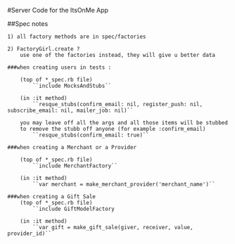 #Server Code for the ItsOnMe App


##Spec notes

	1) all factory methods are in spec/factories

	2) FactoryGirl.create ?
		use one of the factories instead, they will give u better data

	###when creating users in tests :

		(top of *_spec.rb file)
			``include MocksAndStubs``

		(in :it method)
			``resque_stubs(confirm_email: nil, register_push: nil, subscribe_email: nil, mailer_job: nil)``

		you may leave off all the args and all those items will be stubbed
		to remove the stubb off anyone (for example :confirm_email)
			``resque_stubs(confirm_email: true)``

	###when creating a Merchant or a Provider

		(top of *_spec.rb file)
			``include MerchantFactory``

		(in :it method)
			``var merchant = make_merchant_provider('merchant_name')``

	###when creating a Gift Sale
		(top of *_spec.rb file)
			``include GiftModelFactory

		(in :it method)
			``var gift = make_gift_sale(giver, receiver, value, provider_id)``






